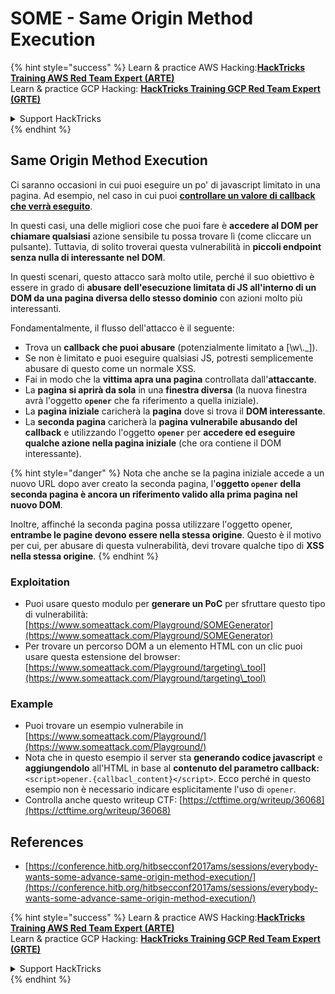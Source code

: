 # SOME - Same Origin Method Execution

{% hint style="success" %}
Learn & practice AWS Hacking:<img src="/.gitbook/assets/arte.png" alt="" data-size="line">[**HackTricks Training AWS Red Team Expert (ARTE)**](https://training.hacktricks.xyz/courses/arte)<img src="/.gitbook/assets/arte.png" alt="" data-size="line">\
Learn & practice GCP Hacking: <img src="/.gitbook/assets/grte.png" alt="" data-size="line">[**HackTricks Training GCP Red Team Expert (GRTE)**<img src="/.gitbook/assets/grte.png" alt="" data-size="line">](https://training.hacktricks.xyz/courses/grte)

<details>

<summary>Support HackTricks</summary>

* Check the [**subscription plans**](https://github.com/sponsors/carlospolop)!
* **Join the** 💬 [**Discord group**](https://discord.gg/hRep4RUj7f) or the [**telegram group**](https://t.me/peass) or **follow** us on **Twitter** 🐦 [**@hacktricks\_live**](https://twitter.com/hacktricks\_live)**.**
* **Share hacking tricks by submitting PRs to the** [**HackTricks**](https://github.com/carlospolop/hacktricks) and [**HackTricks Cloud**](https://github.com/carlospolop/hacktricks-cloud) github repos.

</details>
{% endhint %}

## Same Origin Method Execution

Ci saranno occasioni in cui puoi eseguire un po' di javascript limitato in una pagina. Ad esempio, nel caso in cui puoi [**controllare un valore di callback che verrà eseguito**](./#javascript-function).

In questi casi, una delle migliori cose che puoi fare è **accedere al DOM per chiamare qualsiasi** azione sensibile tu possa trovare lì (come cliccare un pulsante). Tuttavia, di solito troverai questa vulnerabilità in **piccoli endpoint senza nulla di interessante nel DOM**.

In questi scenari, questo attacco sarà molto utile, perché il suo obiettivo è essere in grado di **abusare dell'esecuzione limitata di JS all'interno di un DOM da una pagina diversa dello stesso dominio** con azioni molto più interessanti.

Fondamentalmente, il flusso dell'attacco è il seguente:

* Trova un **callback che puoi abusare** (potenzialmente limitato a \[\w\\.\_]).
* Se non è limitato e puoi eseguire qualsiasi JS, potresti semplicemente abusare di questo come un normale XSS.
* Fai in modo che la **vittima apra una pagina** controllata dall'**attaccante**.
* La **pagina si aprirà da sola** in una **finestra diversa** (la nuova finestra avrà l'oggetto **`opener`** che fa riferimento a quella iniziale).
* La **pagina iniziale** caricherà la **pagina** dove si trova il **DOM interessante**.
* La **seconda pagina** caricherà la **pagina vulnerabile abusando del callback** e utilizzando l'oggetto **`opener`** per **accedere ed eseguire qualche azione nella pagina iniziale** (che ora contiene il DOM interessante).

{% hint style="danger" %}
Nota che anche se la pagina iniziale accede a un nuovo URL dopo aver creato la seconda pagina, l'**oggetto `opener` della seconda pagina è ancora un riferimento valido alla prima pagina nel nuovo DOM**.

Inoltre, affinché la seconda pagina possa utilizzare l'oggetto opener, **entrambe le pagine devono essere nella stessa origine**. Questo è il motivo per cui, per abusare di questa vulnerabilità, devi trovare qualche tipo di **XSS nella stessa origine**.
{% endhint %}

### Exploitation

* Puoi usare questo modulo per **generare un PoC** per sfruttare questo tipo di vulnerabilità: [https://www.someattack.com/Playground/SOMEGenerator](https://www.someattack.com/Playground/SOMEGenerator)
* Per trovare un percorso DOM a un elemento HTML con un clic puoi usare questa estensione del browser: [https://www.someattack.com/Playground/targeting\_tool](https://www.someattack.com/Playground/targeting\_tool)

### Example

* Puoi trovare un esempio vulnerabile in [https://www.someattack.com/Playground/](https://www.someattack.com/Playground/)
* Nota che in questo esempio il server sta **generando codice javascript** e **aggiungendolo** all'HTML in base al **contenuto del parametro callback:** `<script>opener.{callbacl_content}</script>`. Ecco perché in questo esempio non è necessario indicare esplicitamente l'uso di `opener`.
* Controlla anche questo writeup CTF: [https://ctftime.org/writeup/36068](https://ctftime.org/writeup/36068)

## References

* [https://conference.hitb.org/hitbsecconf2017ams/sessions/everybody-wants-some-advance-same-origin-method-execution/](https://conference.hitb.org/hitbsecconf2017ams/sessions/everybody-wants-some-advance-same-origin-method-execution/)

{% hint style="success" %}
Learn & practice AWS Hacking:<img src="/.gitbook/assets/arte.png" alt="" data-size="line">[**HackTricks Training AWS Red Team Expert (ARTE)**](https://training.hacktricks.xyz/courses/arte)<img src="/.gitbook/assets/arte.png" alt="" data-size="line">\
Learn & practice GCP Hacking: <img src="/.gitbook/assets/grte.png" alt="" data-size="line">[**HackTricks Training GCP Red Team Expert (GRTE)**<img src="/.gitbook/assets/grte.png" alt="" data-size="line">](https://training.hacktricks.xyz/courses/grte)

<details>

<summary>Support HackTricks</summary>

* Check the [**subscription plans**](https://github.com/sponsors/carlospolop)!
* **Join the** 💬 [**Discord group**](https://discord.gg/hRep4RUj7f) or the [**telegram group**](https://t.me/peass) or **follow** us on **Twitter** 🐦 [**@hacktricks\_live**](https://twitter.com/hacktricks\_live)**.**
* **Share hacking tricks by submitting PRs to the** [**HackTricks**](https://github.com/carlospolop/hacktricks) and [**HackTricks Cloud**](https://github.com/carlospolop/hacktricks-cloud) github repos.

</details>
{% endhint %}
